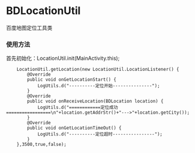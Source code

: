 # BDLocationUtil
百度地图定位工具类

### 使用方法

首先初始化：LocationUtil.init(MainActivity.this);

        LocationUtil.getLocation(new LocationUtil.LocationListener() {
            @Override
            public void onGetLocationStart() {
                LogUtils.d("----------定位开始---------------");
            }
            @Override
            public void onReceiveLocation(BDLocation location) {
                LogUtils.d("============定位成功=================\n"+location.getAddrStr()+"--->"+location.getCity());
            }
            @Override
            public void onGetLocationTimeOut() {
                LogUtils.d("----------定位超时----------------");
            }
        },3500,true,false);
